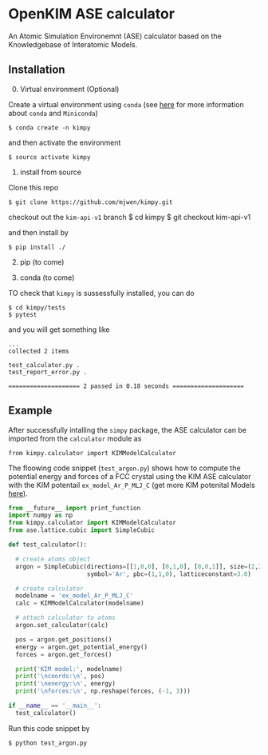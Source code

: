 # OpenKIM ASE calculator

An Atomic Simulation Environemnt (ASE) calculator based on the Knowledgebase
of Interatomic Models.

## Installation

0. Virtual environment (Optional)

Create a virtual environment using `conda` (see [here](https://conda.io/miniconda.html)
for more information about `conda` and `Miniconda`)

    $ conda create -n kimpy

and then activate the environment

    $ source activate kimpy

1. install from source

Clone this repo

    $ git clone https://github.com/mjwen/kimpy.git

checkout out the `kim-api-v1` branch
    $ cd kimpy
    $ git checkout kim-api-v1

and then install by

    $ pip install ./

2. pip (to come)

3. conda (to come)

TO check that `kimpy` is sussessfully installed, you can do

    $ cd kimpy/tests
    $ pytest

and you will get something like
```
...
collected 2 items

test_calculator.py .
test_report_error.py .

==================== 2 passed in 0.18 seconds ====================
```

## Example

After successfully intalling the `simpy` package, the ASE calculator can be
imported from the `calculator` module as

    from kimpy.calculator import KIMModelCalculator

The floowing code snippet (`test_argon.py`) shows how to compute the potential
energy and forces of a FCC crystal using the KIM ASE calculator with the KIM
potentail `ex_model_Ar_P_MLJ_C` (get more KIM potenital Models
[here](https://openkim.org/intro-models/)).

```python
from __future__ import print_function
import numpy as np
from kimpy.calculator import KIMModelCalculator
from ase.lattice.cubic import SimpleCubic

def test_calculator():

  # create atoms object
  argon = SimpleCubic(directions=[[1,0,0], [0,1,0], [0,0,1]], size=(2,2,2),
                      symbol='Ar', pbc=(1,1,0), latticeconstant=3.0)

  # create calculator
  modelname = 'ex_model_Ar_P_MLJ_C'
  calc = KIMModelCalculator(modelname)

  # attach calculator to atoms
  argon.set_calculator(calc)

  pos = argon.get_positions()
  energy = argon.get_potential_energy()
  forces = argon.get_forces()

  print('KIM model:', modelname)
  print('\ncoords:\n', pos)
  print('\nenergy:\n', energy)
  print('\nforces:\n', np.reshape(forces, (-1, 3)))

if __name__ == '__main__':
  test_calculator()
```

Run this code snippet by

    $ python test_argon.py
